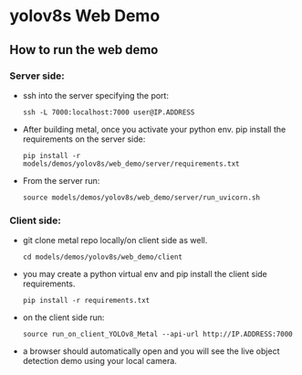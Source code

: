 # yolov8s Web Demo

## How to run the web demo

### Server side:

- ssh into the server specifying the port:
  ```
  ssh -L 7000:localhost:7000 user@IP.ADDRESS
  ```

- After building metal, once you activate your python env. pip install the requirements on the server side:
  ```
  pip install -r models/demos/yolov8s/web_demo/server/requirements.txt
  ```

- From the server run:
  ```
  source models/demos/yolov8s/web_demo/server/run_uvicorn.sh
  ```

### Client side:

- git clone metal repo locally/on client side as well.
  ```
  cd models/demos/yolov8s/web_demo/client
  ```
- you may create a python virtual env and pip install the client side requirements.

  ```
  pip install -r requirements.txt
  ```
- on the client side run:
  ```
  source run_on_client_YOLOv8_Metal --api-url http://IP.ADDRESS:7000
  ```
- a browser should automatically open and you will see the live object detection demo using your local camera.

